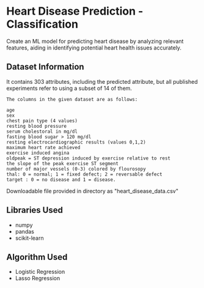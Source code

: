 # Heart Disease Prediction - Classification

Create an ML model for predicting heart disease by analyzing relevant features, aiding in identifying potential heart health issues accurately.

## Dataset Information

It contains 303 attributes, including the predicted attribute, but all published experiments refer to using a subset of 14 of them. 
```
The columns in the given dataset are as follows:

age
sex
chest pain type (4 values)
resting blood pressure
serum cholestoral in mg/dl
fasting blood sugar > 120 mg/dl
resting electrocardiographic results (values 0,1,2)
maximum heart rate achieved
exercise induced angina
oldpeak = ST depression induced by exercise relative to rest
the slope of the peak exercise ST segment
number of major vessels (0-3) colored by flourosopy
thal: 0 = normal; 1 = fixed defect; 2 = reversable defect
target : 0 = no disease and 1 = disease.
```
Downloadable file provided in directory as "heart_disease_data.csv"

## Libraries Used

* numpy
* pandas
* scikit-learn

## Algorithm Used

* Logistic Regression
* Lasso Regression
